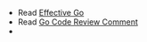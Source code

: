 - Read [Effective Go](https://go.dev/doc/effective_go)
- Read [Go Code Review Comment](https://go.dev/wiki/CodeReviewComments)
- 